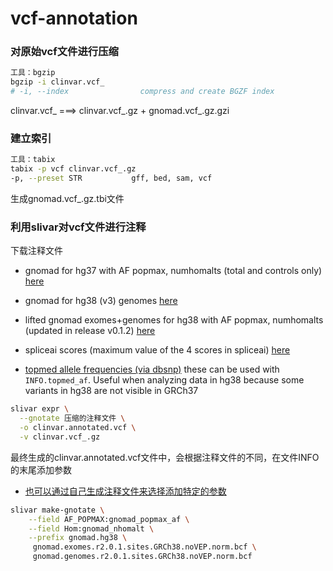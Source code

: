 # vcf-annotation
### 对原始vcf文件进行压缩
```bash
工具：bgzip
bgzip -i clinvar.vcf_
# -i, --index                compress and create BGZF index
```
clinvar.vcf_ ===>  clinvar.vcf_.gz + gnomad.vcf_.gz.gzi

### 建立索引
```bash
工具：tabix
tabix -p vcf clinvar.vcf_.gz
-p, --preset STR           gff, bed, sam, vcf
```
生成gnomad.vcf_.gz.tbi文件

### 利用slivar对vcf文件进行注释
下载注释文件

+ gnomad for hg37 with AF popmax, numhomalts (total and controls only) [here](https://s3.amazonaws.com/slivar/gnomad.hg37.zip)

+ gnomad for hg38 (v3) genomes [here](https://slivar.s3.amazonaws.com/gnomad.hg38.genomes.v3.fix.zip)

+ lifted gnomad exomes+genomes for hg38 with AF popmax, numhomalts (updated in release v0.1.2) [here](https://s3.amazonaws.com/slivar/gnomad.hg38.v2.zip)

+ spliceai scores (maximum value of the 4 scores in spliceai) [here](https://s3.amazonaws.com/slivar/spliceai.hg37.zip)

+ [topmed allele frequencies (via dbsnp)](https://slivar.s3.amazonaws.com/topmed.hg38.dbsnp.151.zip) these can be used with ```INFO.topmed_af```. Useful when analyzing data in hg38 because some variants in hg38 are not visible in GRCh37

```bash
slivar expr \
  --gnotate 压缩的注释文件 \
  -o clinvar.annotated.vcf \
  -v clinvar.vcf_.gz
```
最终生成的clinvar.annotated.vcf文件中，会根据注释文件的不同，在文件INFO的末尾添加参数

+ [也可以通过自己生成注释文件来选择添加特定的参数](https://github.com/brentp/slivar/wiki/make-gnotate)

```bash
slivar make-gnotate \
    --field AF_POPMAX:gnomad_popmax_af \
    --field Hom:gnomad_nhomalt \
    --prefix gnomad.hg38 \
     gnomad.exomes.r2.0.1.sites.GRCh38.noVEP.norm.bcf \
     gnomad.genomes.r2.0.1.sites.GRCh38.noVEP.norm.bcf
```


